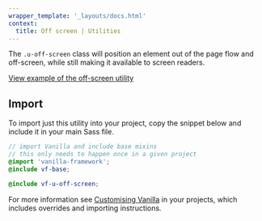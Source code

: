 ```yaml
---
wrapper_template: '_layouts/docs.html'
context:
  title: Off screen | Utilities
---
```


The `.u-off-screen` class will position an element out of the page flow and off-screen, while still making it available to screen readers.

<div class="embedded-example"><a href="/docs/examples/utilities/off-screen/" class="js-example">
View example of the off-screen utility
</a></div>

## Import

To import just this utility into your project, copy the snippet below and include it in your main Sass file.

```scss
// import Vanilla and include base mixins
// this only needs to happen once in a given project
@import 'vanilla-framework';
@include vf-base;

@include vf-u-off-screen;
```

For more information see [Customising Vanilla](/docs/customising-vanilla/) in your projects, which includes overrides and importing instructions.
